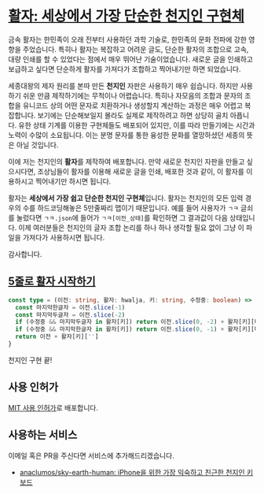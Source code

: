 # [활자: 세상에서 가장 단순한 천지인 구현체](https://raw.githubusercontent.com/anaclumos/hwalja/main/%ED%95%9C%EA%B8%80.json)

금속 활자는 한민족이 오래 전부터 사용하던 과학 기술로, 한민족의 문화 전파에 강한 영향을 주었습니다.
특히나 활자는 복잡하고 어려운 글도, 단순한 활자의 조합으로 고속, 대량 인쇄를 할 수 있었다는 점에서 매우 뛰어난 기술이었습니다.
새로운 글을 인쇄하고 보급하고 싶다면 단순하게 활자를 가져다가 조합하고 찍어내기만 하면 되었습니다.

세종대왕의 제자 원리를 본따 만든 **천지인** 자판은 사용하기 매우 쉽습니다.
하지만 사용하기 쉬운 만큼 제작하기에는 무척이나 어렵습니다.
특히나 자모음의 조합과 문자의 조합을 유니코드 상의 어떤 문자로 치환하거나 생성할지 계산하는 과정은 매우 어렵고 복잡합니다.
보기에는 단순해보일지 몰라도 실제로 제작하려고 하면 상당히 골치 아픕니다.
유한 상태 기계를 이용한 구현체들도 배포되어 있지만, 이를 따라 만들기에는 시간과 노력이 수많이 소요됩니다.
이는 분명 문자를 통한 융성한 문화를 열망하셨던 세종의 뜻은 아닐 것입니다.

이에 저는 천지인의 **활자**를 제작하여 배포합니다.
만약 새로운 천지인 자판을 만들고 싶으시다면,
조상님들이 활자를 이용해 새로운 글을 인쇄, 배포한 것과 같이,
이 활자를 이용하시고 찍어내기만 하시면 됩니다.

활자는 **세상에서 가장 쉽고 단순한 천지인 구현체**입니다.
활자는 천지인의 모든 입력 경우의 수를 하드코딩해놓은 5만줄짜리 맵이기 때문입니다.
예를 들어 사용자가 `ㄱㅋ` 글쇠를 눌렀다면 `ㄱㅋ.json`에 들어가 `ㄱㅋ[이전_상태]`를 확인하면 그 결과값이 다음 상태입니다.
이제 여러분들은 천지인의 글자 조합 논리를 하나 하나 생각할 필요 없이 그냥 이 파일을 가져다가 사용하시면 됩니다.

감사합니다.

## [5줄로 활자 시작하기](https://cho.sh/ko/w/D7DE14)

```ts
const type = (이전: string, 활자: hwalja, 키: string, 수정중: boolean) => {
  const 마지막한글자 = 이전.slice(-1)
  const 마지막두글자 = 이전.slice(-2)
  if (수정중 && 마지막두글자 in 활자[키]) return 이전.slice(0, -2) + 활자[키][마지막두글자]
  if (수정중 && 마지막한글자 in 활자[키]) return 이전.slice(0, -1) + 활자[키][마지막한글자]
  return 이전 + 활자[키]['']
}
```

천지인 구현 끝!

## 사용 인허가

[MIT 사용 인허가](LICENSE.md)로 배포합니다.

## 사용하는 서비스

이메일 혹은 PR을 주신다면 서비스에 추가해드리겠습니다.

- [anaclumos/sky-earth-human: iPhone을 위한 가장 익숙하고 친근한 천지인 키보드](https://github.com/anaclumos/sky-earth-human)



